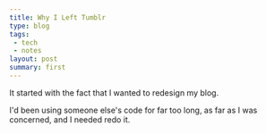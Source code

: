 ```yaml
---
title: Why I Left Tumblr
type: blog
tags:
 - tech
 - notes
layout: post
summary: first
---
```


It started with the fact that I wanted to redesign my blog.

I'd been using someone else's code for far too long, as far as I was concerned, and I needed redo it.